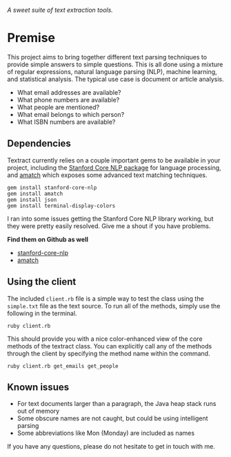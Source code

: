 *A sweet suite of text extraction tools.*

# Premise
This project aims to bring together different text parsing techniques to provide simple answers to simple questions. This is all done using a mixture of regular expressions, natural language parsing (NLP), machine learning, and statistical analysis. The typical use case is document or article analysis.

* What email addresses are available?
* What phone numbers are available?
* What people are mentioned?
* What email belongs to which person?
* What ISBN numbers are available?

## Dependencies
Textract currently relies on a couple important gems to be available in your project, including the [Stanford Core NLP package](http://nlp.stanford.edu/software/corenlp.shtml) for language processing, and [amatch](http://flori.github.com/amatch/) which exposes some advanced text matching techniques.

```shell
gem install stanford-core-nlp
gem install amatch
gem install json
gem install terminal-display-colors
```

I ran into some issues getting the Stanford Core NLP library working, but they were pretty easily resolved. Give me a shout if you have problems.

**Find them on Github as well**
* [stanford-core-nlp](https://github.com/louismullie/stanford-core-nlp)
* [amatch](https://github.com/flori/amatch)

## Using the client
The included `client.rb` file is a simple way to test the class using the `simple.txt` file as the text source. To run all of the methods, simply use the following in the terminal.

```shell
ruby client.rb
```

This should provide you with a nice color-enhanced view of the core methods of the textract class. You can explicitly call any of the methods through the client by specifying the method name within the command.

```shell
ruby client.rb get_emails get_people
```

## Known issues
* For text documents larger than a paragraph, the Java heap stack runs out of memory
* Some obscure names are not caught, but could be using intelligent parsing
* Some abbreviations like Mon (Monday) are included as names

If you have any questions, please do not hesitate to get in touch with me.
